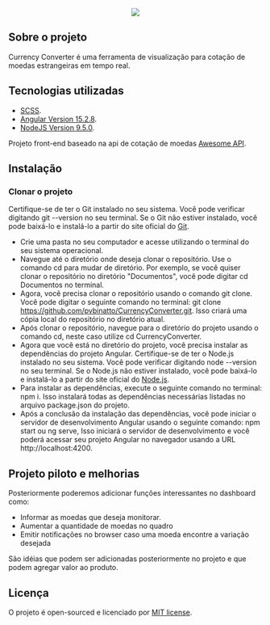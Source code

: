 <p align="center"><img src="https://i.postimg.cc/Kc9MGr69/currency-converter.png"></p>

## Sobre o projeto

Currency Converter é uma ferramenta de visualização para cotação de moedas estrangeiras em tempo real.

## Tecnologias utilizadas

- [SCSS](https://sass-lang.com/).
- [Angular Version 15.2.8](https://laravel.com/docs/container).
- [NodeJS Version 9.5.0](https://nodejs.org/).

Projeto front-end baseado na api de cotação de moedas [Awesome API](https://docs.awesomeapi.com.br/api-de-moedas).

## Instalação

### Clonar o projeto

Certifique-se de ter o Git instalado no seu sistema. Você pode verificar digitando git --version no seu terminal. Se o Git não estiver instalado, você pode baixá-lo e instalá-lo a partir do site oficial do [Git](https://git-scm.com).

 - Crie uma pasta no seu computador e acesse utilizando o terminal do seu sistema operacional.
 - Navegue até o diretório onde deseja clonar o repositório. Use o comando cd para mudar de diretório. Por exemplo, se você quiser clonar o repositório no diretório "Documentos", você pode digitar cd Documentos no terminal.
 - Agora, você precisa clonar o repositório usando o comando git clone. Você pode digitar o seguinte comando no terminal: git clone https://github.com/pvbinatto/CurrencyConverter.git. Isso criará uma cópia local do repositório no diretório atual.
 - Após clonar o repositório, navegue para o diretório do projeto usando o comando cd, neste caso utilize cd CurrencyConverter.
 - Agora que você está no diretório do projeto, você precisa instalar as dependências do projeto Angular. Certifique-se de ter o Node.js instalado no seu sistema. Você pode verificar digitando node --version no seu terminal. Se o Node.js não estiver instalado, você pode baixá-lo e instalá-lo a partir do site oficial do [Node.js](https://nodejs.org).
 - Para instalar as dependências, execute o seguinte comando no terminal: npm i. Isso instalará todas as dependências necessárias listadas no arquivo package.json do projeto.
 - Após a conclusão da instalação das dependências, você pode iniciar o servidor de desenvolvimento Angular usando o seguinte comando: npm start ou ng serve, Isso iniciará o servidor de desenvolvimento e você poderá acessar seu projeto Angular no navegador usando a URL http://localhost:4200.


## Projeto piloto e melhorias

Posteriormente poderemos adicionar funções interessantes no dashboard como:

 - Informar as moedas que deseja monitorar.
 - Aumentar a quantidade de moedas no quadro
 - Emitir notificações no browser caso uma moeda encontre a variação desejada

 São idéias que podem ser adicionadas posteriormente no projeto e que podem agregar valor ao produto.

## Licença

O projeto é open-sourced e licenciado por [MIT license](https://opensource.org/licenses/MIT).
